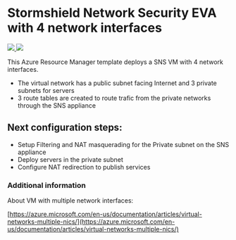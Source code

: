# Stormshield Network Security EVA with 4 network interfaces

<a href="https://portal.azure.com/#create/Microsoft.Template/uri/https%3A%2F%2Fraw.githubusercontent.com%2Fstormshield%2Fazure-templates%2Fmaster%2Fsns%2Fsns-4-nics%2Ftemplate.json" target="_blank">
    <img src="http://azuredeploy.net/deploybutton.png"/>
</a><a href="http://armviz.io/#/?load=https://raw.githubusercontent.com/stormshield/azure-templates/master/sns/sns-4-nics/template.json" target="_blank">
  <img src="http://armviz.io/visualizebutton.png"/>
</a>

This Azure Resource Manager template deploys a SNS VM with 4 network interfaces.


* The virtual network has a public subnet facing Internet and 3 private subnets for servers
* 3 route tables are created to route trafic from the private networks through the SNS appliance



## Next configuration steps:

* Setup Filtering and NAT masquerading for the Private subnet on the SNS appliance
* Deploy servers in the private subnet
* Configure NAT redirection to publish services


### Additional information

About VM with multiple network interfaces:

[https://azure.microsoft.com/en-us/documentation/articles/virtual-networks-multiple-nics/](https://azure.microsoft.com/en-us/documentation/articles/virtual-networks-multiple-nics/)